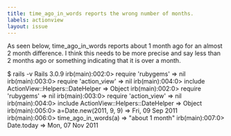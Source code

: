 ```yaml
---
title: time_ago_in_words reports the wrong number of months.
labels: actionview
layout: issue
---
```


As seen below, time_ago_in_words reports about 1 month ago for an almost 2 month difference. I think this needs to be more precise and say less than 2 months ago or something indicating that it is over a month.

$ rails -v
Rails 3.0.9
irb(main):002:0> require 'rubygems'
=> nil
irb(main):003:0> require 'action_view'
=> nil
irb(main):004:0> include ActionView::Helpers::DateHelper
=> Object
irb(main):002:0> require 'rubygems'
=> nil
irb(main):003:0> require 'action_view'
=> nil
irb(main):004:0> include ActionView::Helpers::DateHelper
=> Object
irb(main):005:0> a=Date.new(2011, 9, 9)
=> Fri, 09 Sep 2011
irb(main):006:0> time_ago_in_words(a)
=> "about 1 month"
irb(main):007:0> Date.today
=> Mon, 07 Nov 2011

